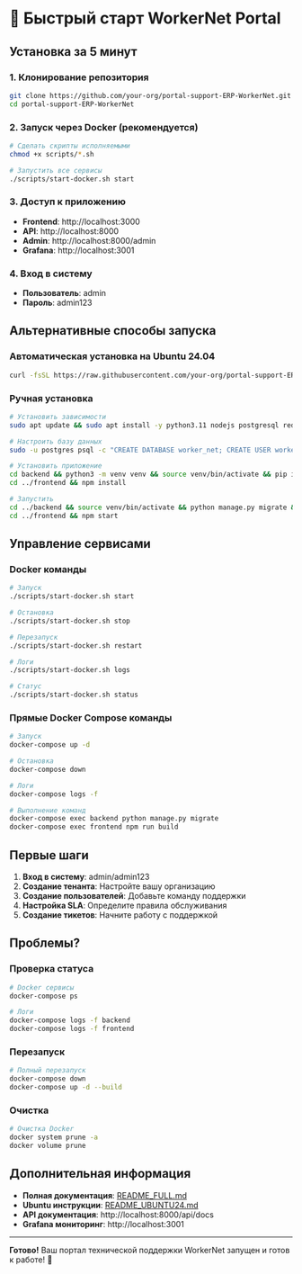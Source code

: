 # 🚀 Быстрый старт WorkerNet Portal

## Установка за 5 минут

### 1. Клонирование репозитория
```bash
git clone https://github.com/your-org/portal-support-ERP-WorkerNet.git
cd portal-support-ERP-WorkerNet
```

### 2. Запуск через Docker (рекомендуется)
```bash
# Сделать скрипты исполняемыми
chmod +x scripts/*.sh

# Запустить все сервисы
./scripts/start-docker.sh start
```

### 3. Доступ к приложению
- **Frontend**: http://localhost:3000
- **API**: http://localhost:8000
- **Admin**: http://localhost:8000/admin
- **Grafana**: http://localhost:3001

### 4. Вход в систему
- **Пользователь**: admin
- **Пароль**: admin123

## Альтернативные способы запуска

### Автоматическая установка на Ubuntu 24.04
```bash
curl -fsSL https://raw.githubusercontent.com/your-org/portal-support-ERP-WorkerNet/main/scripts/install-ubuntu.sh | bash
```

### Ручная установка
```bash
# Установить зависимости
sudo apt update && sudo apt install -y python3.11 nodejs postgresql redis-server docker.io

# Настроить базу данных
sudo -u postgres psql -c "CREATE DATABASE worker_net; CREATE USER workernet WITH PASSWORD 'workernet123'; GRANT ALL PRIVILEGES ON DATABASE worker_net TO workernet;"

# Установить приложение
cd backend && python3 -m venv venv && source venv/bin/activate && pip install -r requirements.txt
cd ../frontend && npm install

# Запустить
cd ../backend && source venv/bin/activate && python manage.py migrate && python manage.py runserver
cd ../frontend && npm start
```

## Управление сервисами

### Docker команды
```bash
# Запуск
./scripts/start-docker.sh start

# Остановка
./scripts/start-docker.sh stop

# Перезапуск
./scripts/start-docker.sh restart

# Логи
./scripts/start-docker.sh logs

# Статус
./scripts/start-docker.sh status
```

### Прямые Docker Compose команды
```bash
# Запуск
docker-compose up -d

# Остановка
docker-compose down

# Логи
docker-compose logs -f

# Выполнение команд
docker-compose exec backend python manage.py migrate
docker-compose exec frontend npm run build
```

## Первые шаги

1. **Вход в систему**: admin/admin123
2. **Создание тенанта**: Настройте вашу организацию
3. **Создание пользователей**: Добавьте команду поддержки
4. **Настройка SLA**: Определите правила обслуживания
5. **Создание тикетов**: Начните работу с поддержкой

## Проблемы?

### Проверка статуса
```bash
# Docker сервисы
docker-compose ps

# Логи
docker-compose logs -f backend
docker-compose logs -f frontend
```

### Перезапуск
```bash
# Полный перезапуск
docker-compose down
docker-compose up -d --build
```

### Очистка
```bash
# Очистка Docker
docker system prune -a
docker volume prune
```

## Дополнительная информация

- **Полная документация**: [README_FULL.md](README_FULL.md)
- **Ubuntu инструкции**: [README_UBUNTU24.md](README_UBUNTU24.md)
- **API документация**: http://localhost:8000/api/docs
- **Grafana мониторинг**: http://localhost:3001

---

**Готово!** Ваш портал технической поддержки WorkerNet запущен и готов к работе! 🎉
